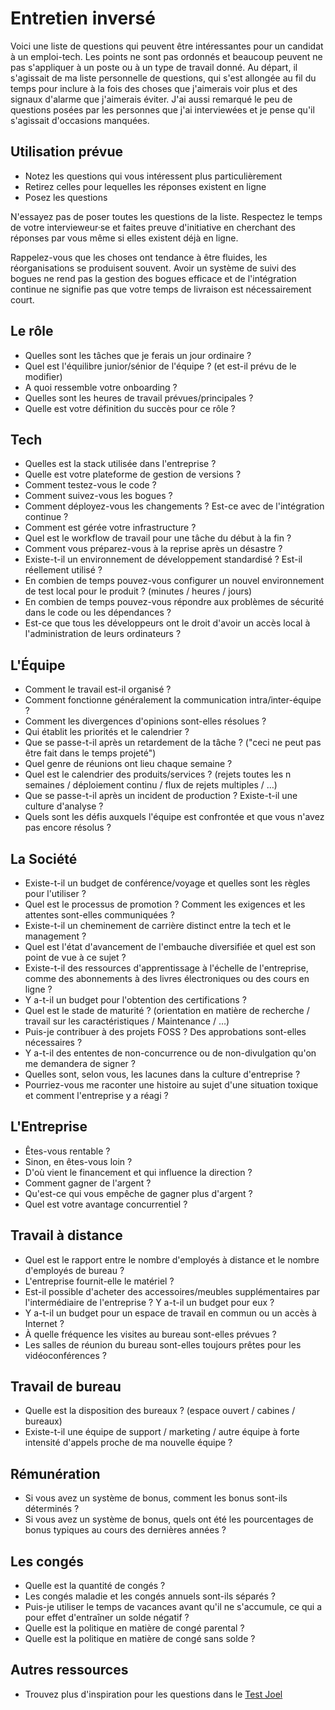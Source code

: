 # Entretien inversé

Voici une liste de questions qui peuvent être intéressantes pour un candidat à un emploi-tech.
Les points ne sont pas ordonnés et beaucoup peuvent ne pas s'appliquer à un poste ou à un type de travail donné.
Au départ, il s'agissait de ma liste personnelle de questions, qui s'est allongée au fil du temps pour inclure à la fois des choses que j'aimerais voir plus et des signaux d'alarme que j'aimerais éviter.
J'ai aussi remarqué le peu de questions posées par les personnes que j'ai interviewées et je pense qu'il s'agissait d'occasions manquées.

## Utilisation prévue

- Notez les questions qui vous intéressent plus particulièrement
- Retirez celles pour lequelles les réponses existent en ligne
- Posez les questions

N'essayez pas de poser toutes les questions de la liste. Respectez le temps de votre intervieweur·se et faites preuve d'initiative en cherchant des réponses par vous même si elles existent déjà en ligne.

Rappelez-vous que les choses ont tendance à être fluides, les réorganisations se produisent souvent.
Avoir un système de suivi des bogues ne rend pas la gestion des bogues efficace et de l'intégration continue ne signifie pas que votre temps de livraison est nécessairement court.

## Le rôle

- Quelles sont les tâches que je ferais un jour ordinaire ?
- Quel est l'équilibre junior/sénior de l'équipe ? (et est-il prévu de le modifier)
- A quoi ressemble votre onboarding ?
- Quelles sont les heures de travail prévues/principales ?
- Quelle est votre définition du succès pour ce rôle ?

## Tech

- Quelles est la stack utilisée dans l'entreprise ?
- Quelle est votre plateforme de gestion de versions ?
- Comment testez-vous le code ?
- Comment suivez-vous les bogues ?
- Comment déployez-vous les changements ? Est-ce avec de l'intégration continue ?
- Comment est gérée votre infrastructure ?
- Quel est le workflow de travail pour une tâche du début à la fin ?
- Comment vous préparez-vous à la reprise après un désastre ?
- Existe-t-il un environnement de développement standardisé ? Est-il réellement utilisé ?
- En combien de temps pouvez-vous configurer un nouvel environnement de test local pour le produit ? (minutes / heures / jours)
- En combien de temps pouvez-vous répondre aux problèmes de sécurité dans le code ou les dépendances ?
- Est-ce que tous les développeurs ont le droit d'avoir un accès local à l'administration de leurs ordinateurs ?

## L'Équipe

- Comment le travail est-il organisé ?
- Comment fonctionne généralement la communication intra/inter-équipe ?
- Comment les divergences d'opinions sont-elles résolues ?
- Qui établit les priorités et le calendrier ?
- Que se passe-t-il après un retardement de la tâche ? ("ceci ne peut pas être fait dans le temps projeté")
- Quel genre de réunions ont lieu chaque semaine ?
- Quel est le calendrier des produits/services ? (rejets toutes les n semaines / déploiement continu / flux de rejets multiples / …)
- Que se passe-t-il après un incident de production ? Existe-t-il une culture d'analyse ?
- Quels sont les défis auxquels l'équipe est confrontée et que vous n'avez pas encore résolus ?

## La Société

- Existe-t-il un budget de conférence/voyage et quelles sont les règles pour l'utiliser ?
- Quel est le processus de promotion ? Comment les exigences et les attentes sont-elles communiquées ?
- Existe-t-il un cheminement de carrière distinct entre la tech et le management ?
- Quel est l'état d'avancement de l'embauche diversifiée et quel est son point de vue à ce sujet ?
- Existe-t-il des ressources d'apprentissage à l'échelle de l'entreprise, comme des abonnements à des livres électroniques ou des cours en ligne ?
- Y a-t-il un budget pour l'obtention des certifications ?
- Quel est le stade de maturité ? (orientation en matière de recherche / travail sur les caractéristiques / Maintenance / …)
- Puis-je contribuer à des projets FOSS ? Des approbations sont-elles nécessaires ?
- Y a-t-il des ententes de non-concurrence ou de non-divulgation qu'on me demandera de signer ?
- Quelles sont, selon vous, les lacunes dans la culture d'entreprise ?
- Pourriez-vous me raconter une histoire au sujet d'une situation toxique et comment l'entreprise y a réagi ?

## L'Entreprise

- Êtes-vous rentable ?
- Sinon, en êtes-vous loin ?
- D'où vient le financement et qui influence la direction ?
- Comment gagner de l'argent ?
- Qu'est-ce qui vous empêche de gagner plus d'argent ?
- Quel est votre avantage concurrentiel ?

## Travail à distance

- Quel est le rapport entre le nombre d'employés à distance et le nombre d'employés de bureau ?
- L'entreprise fournit-elle le matériel ?
- Est-il possible d'acheter des accessoires/meubles supplémentaires par l'intermédiaire de l'entreprise ? Y a-t-il un budget pour eux ?
- Y a-t-il un budget pour un espace de travail en commun ou un accès à Internet ?
- À quelle fréquence les visites au bureau sont-elles prévues ?
- Les salles de réunion du bureau sont-elles toujours prêtes pour les vidéoconférences ?

## Travail de bureau

- Quelle est la disposition des bureaux ? (espace ouvert / cabines / bureaux)
- Existe-t-il une équipe de support / marketing / autre équipe à forte intensité d'appels proche de ma nouvelle équipe ?

## Rémunération

- Si vous avez un système de bonus, comment les bonus sont-ils déterminés ?
- Si vous avez un système de bonus, quels ont été les pourcentages de bonus typiques au cours des dernières années ?

## Les congés

- Quelle est la quantité de congés ?
- Les congés maladie et les congés annuels sont-ils séparés ?
- Puis-je utiliser le temps de vacances avant qu'il ne s'accumule, ce qui a pour effet d'entraîner un solde négatif ?
- Quelle est la politique en matière de congé parental ?
- Quelle est la politique en matière de congé sans solde ?

## Autres ressources

- Trouvez plus d'inspiration pour les questions dans le [Test Joel](https://www.joelonsoftware.com/2000/08/09/the-joel-test-12-steps-to-better-code/)
